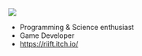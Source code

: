 <img src="http://cdn.sci-news.com/images/enlarge4/image_5608_2e-Jupiter.jpg">

- Programming & Science enthusiast
- Game Developer
- https://riift.itch.io/
